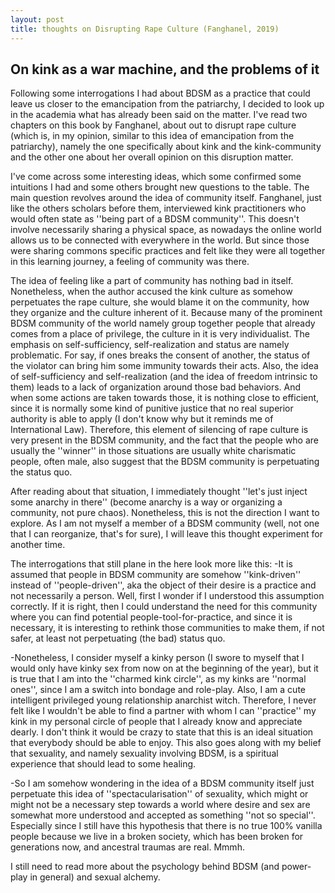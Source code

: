 ```yaml
---
layout: post
title: thoughts on Disrupting Rape Culture (Fanghanel, 2019)
---
```


## On kink as a war machine, and the problems of it

Following some interrogations I had about BDSM as a practice that could leave us closer to the emancipation from the patriarchy, I decided to look up in the academia what has already been said on the matter. I've read two chapters on this book by Fanghanel, about out to disrupt rape culture (which is, in my opinion, similar to this idea of emancipation from the patriarchy), namely the one specifically about kink and the kink-community and the other one about her overall opinion on this disruption matter.


I've come across some interesting ideas, which some confirmed some intuitions I had and some others brought new questions to the table. The main question revolves around the idea of community itself. Fanghanel, just like the others scholars before them, interviewed kink practitioners who would often state as ''being part of a BDSM community''. This doesn't involve necessarily sharing a physical space, as nowadays the online world allows us to be connected with everywhere in the world. But since those were sharing commons specific practices and  felt like they were all together in this learning journey, a feeling of community was there.


The idea of feeling like a part of community has nothing bad in itself. Nonetheless, when the author accused the kink culture as somehow perpetuates the rape culture, she would blame it on the community, how they organize and the culture inherent of it. Because many of the prominent BDSM community of the world namely group together people that already comes from a place of privilege, the culture in it is very individualist. The emphasis on self-sufficiency, self-realization and status are namely problematic. For say, if ones breaks the consent of another, the status of the violator can bring him some immunity towards their acts. Also, the idea of self-sufficiency and self-realization (and the idea of freedom intrinsic to them) leads to a lack of organization around those bad behaviors. And when some actions are taken towards those, it is nothing close to efficient, since it is normally some kind of punitive justice that no real superior authority is able to apply (I don't know why but it reminds me of International Law). Therefore, this element of silencing of rape culture is very present in the BDSM community, and the fact that the people who are usually the ''winner'' in those situations are usually white charismatic people, often male, also suggest that the BDSM community is perpetuating the status quo. 


After reading about that situation, I immediately thought ''let's just inject some anarchy in there'' (become anarchy is a way or organizing a community, not pure chaos). Nonetheless, this is not the direction I want to explore. As I am not myself a member of a BDSM community (well, not one that I can reorganize, that's for sure), I will leave this thought experiment for another time.


The interrogations that still plane in the here look more like this:
-It is assumed that people in BDSM community are somehow ''kink-driven'' instead of ''people-driven'', aka the object of their desire is a practice and not necessarily a person. Well, first I wonder if I understood this assumption correctly. If it is right, then I could understand the need for this community where you can find potential people-tool-for-practice, and since it is necessary, it is interesting to rethink those communities to make them, if not safer, at least not perpetuating (the bad) status quo.

-Nonetheless, I consider myself a kinky person (I swore to myself that I would only have kinky sex from now on at the beginning of the year), but it is true that I am into the ''charmed kink circle'', as my kinks are ''normal ones'', since I am a switch into bondage and role-play. Also, I am a cute intelligent privileged young relationship anarchist witch. Therefore, I never felt like I wouldn't be able to find a partner with whom I can ''practice'' my kink in my personal circle of people that I already know and appreciate dearly. I don't think it would be crazy to state that this is an ideal situation that everybody should be able to enjoy. This also goes along with my belief that sexuality, and namely sexuality involving BDSM, is a spiritual experience that should lead to some healing.

-So I am somehow wondering in the idea of a BDSM community itself just perpetuate this idea of ''spectacularisation'' of sexuality, which might or might not be a necessary step towards a world where desire and sex are somewhat more understood and accepted as something ''not so special''. Especially since I still have this hypothesis that there is no true 100% vanilla people because we live in a broken society, which has been broken for generations now, and ancestral traumas are real. Mmmh.



I still need to read more about the psychology behind BDSM (and power-play in general) and sexual alchemy.
